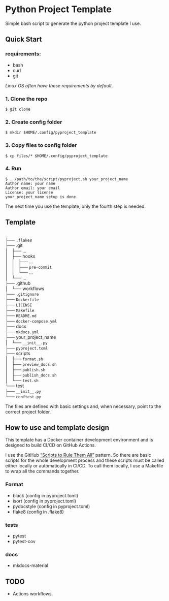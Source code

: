 # Python Project Template

Simple bash script to generate the python project template I use.

## Quick Start

### requirements:
- bash
- curl
- git

*Linux OS often have these requirements by default.*

### 1. Clone the repo

```
$ git clone
```

### 2. Create config folder
```
$ mkdir $HOME/.config/pyproject_template
```

### 3. Copy files to config folder
```
$ cp files/* $HOME/.config/pyproject_template
```

### 4. Run
```
$ . /path/to/the/script/pyproject.sh your_project_name
Author name: your name
Author email: your email
License: your license
your_project_name setup is done.
```
The next time you use the template, only the fourth step is needed.

## Template

.  
├── `.flake8`    
├── .git  
│   ├── ...  
│   ├── hooks  
│   │   ├── ...  
│   │   ├── `pre-commit`    
│   │   └── ...  
│   └── ...  
├── .github  
│   └── workflows  
├── `.gitignore`    
├── `Dockerfile`    
├── `LICENSE`    
├── `Makefile`    
├── `README.md`    
├── `docker-compose.yml`    
├── docs  
├── `mkdocs.yml`    
├── your_project_name   
│   └── `__init__.py`    
├── `pyproject.toml`    
├── scripts  
│   ├── `format.sh`    
│   ├── `preview_docs.sh`    
│   ├── `publish.sh`  
│   ├── `publish_docs.sh`    
│   └── `test.sh`      
└── test    
    ├── `__init__.py`      
    └── `conftest.py`    


The files are defined with basic settings and, when necessary, point to the correct project folder.

## How to use and template design

This template has a Docker container development environment and is designed to build CI/CD on GitHub Actions.

I use the GitHub [“Scripts to Rule Them All”](https://github.blog/2015-06-30-scripts-to-rule-them-all/) pattern. So there are basic scripts for the whole development process and these scripts must be called either locally or automatically in CI/CD. To call them locally, I use a Makefile to wrap all the commands together.

### Format
- black (config in pyproject.toml)
- isort (config in pyproject.toml)
- pydocstyle (config in pyproject.toml)
- flake8 (config in .flake8)

### tests
- pytest
- pytest-cov

### docs
- mkdocs-material

## TODO
- Actions workflows.

